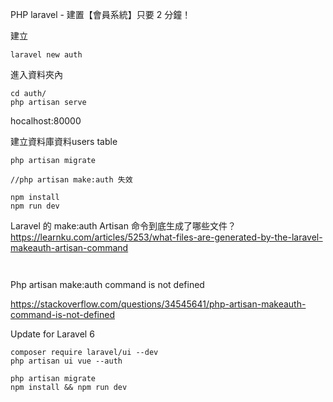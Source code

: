 PHP laravel - 建置【會員系統】只要 2 分鐘！

建立
~~~
laravel new auth
~~~
進入資料夾內
~~~
cd auth/
php artisan serve
~~~
hocalhost:80000

建立資料庫資料users table
~~~
php artisan migrate

//php artisan make:auth 失效

npm install
npm run dev
~~~

Laravel 的 make:auth Artisan 命令到底生成了哪些文件？
https://learnku.com/articles/5253/what-files-are-generated-by-the-laravel-makeauth-artisan-command

~~~


~~~


Php artisan make:auth command is not defined

https://stackoverflow.com/questions/34545641/php-artisan-makeauth-command-is-not-defined

Update for Laravel 6
~~~
composer require laravel/ui --dev
php artisan ui vue --auth

php artisan migrate
npm install && npm run dev
~~~